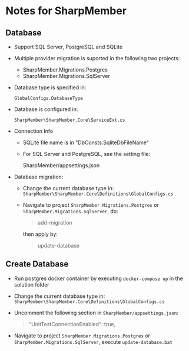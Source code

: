 # Notes for SharpMember

## Database

- Support SQL Server, PostgreSQL and SQLite

- Multiple provider migration is suported in the following two projects:
  - SharpMember.Migrations.Postgres
  - SharpMember.Migrations.SqlServer

- Database type is specified in:
  
  `GlobalConfigs.DatabaseType`

- Database is configured in:
  
  `SharpMember\SharpMember.Core\ServiceExt.cs`

- Connection Info
  - SQLite file name is in "DbConsts.SqliteDbFileName"
  - For SQL Server and PostgreSQL, see the setting file:

    SharpMember/appsettings.json

- Database migration:
  - Change the current database type in:
    `SharpMember\SharpMember.Core\Definitions\GlobalConfigs.cs`

  - Navigate to project `SharpMember.Migrations.Postgres` or
    `SharpMember.Migrations.SqlServer`, do:

    > add-migration <migration-name>

    then apply by:

    > update-database <migration-name>

## Create Database

- Run postgres docker container by executing `docker-compose up` in the solution folder
 
- Change the current database type in:
  `SharpMember\SharpMember.Core\Definitions\GlobalConfigs.cs`

- Uncomment the following section in `SharpMember/appsettings.json`:
  > "UnitTestConnectionEnabled": true,

- Navigate to project `SharpMember.Migrations.Postgres` or
  `SharpMember.Migrations.SqlServer`, execute `update-database.bat`

